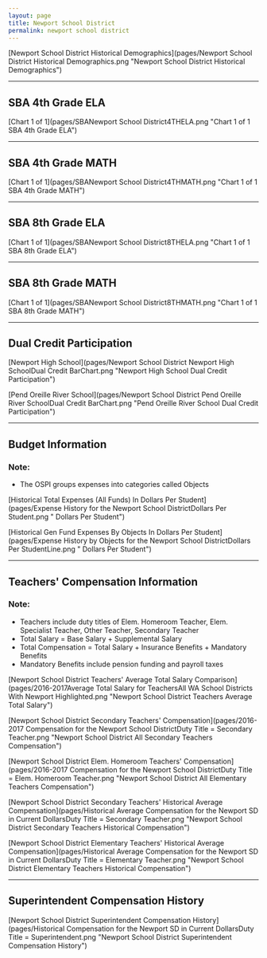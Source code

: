 ```yaml
---
layout: page
title: Newport School District
permalink: newport school district
---
```



[Newport School District Historical Demographics](pages/Newport School District Historical Demographics.png "Newport School District Historical Demographics")

___

## SBA 4th Grade ELA

[Chart 1 of 1](pages/SBANewport School District4THELA.png "Chart 1 of 1 SBA 4th Grade ELA")


___

## SBA 4th Grade MATH

[Chart 1 of 1](pages/SBANewport School District4THMATH.png "Chart 1 of 1 SBA 4th Grade MATH")


___

## SBA 8th Grade ELA

[Chart 1 of 1](pages/SBANewport School District8THELA.png "Chart 1 of 1 SBA 8th Grade ELA")


___

## SBA 8th Grade MATH

[Chart 1 of 1](pages/SBANewport School District8THMATH.png "Chart 1 of 1 SBA 8th Grade MATH")


___

## Dual Credit Participation

[Newport High School](pages/Newport School District Newport High SchoolDual Credit BarChart.png "Newport High School Dual Credit Participation")

[Pend Oreille River School](pages/Newport School District Pend Oreille River SchoolDual Credit BarChart.png "Pend Oreille River School Dual Credit Participation")


___

## Budget Information
### Note:
- The OSPI groups expenses into categories called Objects

[Historical Total Expenses (All Funds) In Dollars Per Student](pages/Expense History for the Newport School DistrictDollars Per Student.png " Dollars Per Student")

[Historical Gen Fund Expenses By Objects In Dollars Per Student](pages/Expense History by Objects for the Newport School DistrictDollars Per StudentLine.png " Dollars Per Student")


___

## Teachers' Compensation Information
### Note:
- Teachers include duty titles of Elem. Homeroom Teacher, Elem. Specialist Teacher, Other Teacher, Secondary Teacher
- Total Salary = Base Salary + Supplemental Salary
- Total Compensation = Total Salary + Insurance Benefits + Mandatory Benefits
- Mandatory Benefits include pension funding and payroll taxes

[Newport School District Teachers' Average Total Salary Comparison](pages/2016-2017Average Total Salary for TeachersAll WA School Districts With Newport Highlighted.png "Newport School District Teachers Average Total Salary")

[Newport School District Secondary Teachers' Compensation](pages/2016-2017 Compensation for the Newport School DistrictDuty Title = Secondary Teacher.png "Newport School District All Secondary Teachers Compensation")

[Newport School District Elem. Homeroom Teachers' Compensation](pages/2016-2017 Compensation for the Newport School DistrictDuty Title = Elem. Homeroom Teacher.png "Newport School District All Elementary Teachers Compensation")

[Newport School District Secondary Teachers' Historical Average Compensation](pages/Historical Average Compensation for the Newport SD in Current DollarsDuty Title = Secondary Teacher.png "Newport School District Secondary Teachers Historical Compensation")

[Newport School District Elementary Teachers' Historical Average Compensation](pages/Historical Average Compensation for the Newport SD in Current DollarsDuty Title = Elementary Teacher.png "Newport School District Elementary Teachers Historical Compensation")


___

## Superintendent Compensation History

[Newport School District Superintendent Compensation History](pages/Historical Compensation for the Newport SD in Current DollarsDuty Title = Superintendent.png "Newport School District Superintendent Compensation History")

